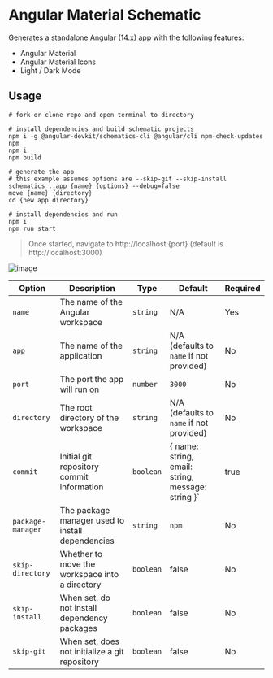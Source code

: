 # Angular Material Schematic

Generates a standalone Angular (14.x) app with the following features:

* Angular Material
* Angular Material Icons
* Light / Dark Mode

## Usage

```
# fork or clone repo and open terminal to directory

# install dependencies and build schematic projects
npm i -g @angular-devkit/schematics-cli @angular/cli npm-check-updates npm
npm i
npm build

# generate the app
# this example assumes options are --skip-git --skip-install
schematics .:app {name} {options} --debug=false
move {name} {directory}
cd {new app directory}

# install dependencies and run
npm i
npm run start
```

> Once started, navigate to http://localhost:{port} (default is http://localhost:3000)

![image](https://user-images.githubusercontent.com/14102723/118379040-bec8e400-b5a5-11eb-8e37-195719eb62e0.png)  

Option | Description | Type | Default | Required
-------|-------------|------|---------|---------
`name` | The name of the Angular workspace | `string` | N/A | Yes
`app` | The name of the application | `string` | N/A (defaults to `name` if not provided) | No
`port` | The port the app will run on | `number` | `3000` | No
`directory` | The root directory of the workspace | `string` | N/A (defaults to `name` if not provided) | No
`commit` | Initial git repository commit information | `boolean` | { name: string, email: string, message: string }` | true | No
`package-manager` | The package manager used to install dependencies | `string` | `npm` | No
`skip-directory` | Whether to move the workspace into a directory | `boolean` | false | No
`skip-install` | When set, do not install dependency packages | `boolean` | false | No
`skip-git` | When set, does not initialize a git repository | `boolean` | false | No
